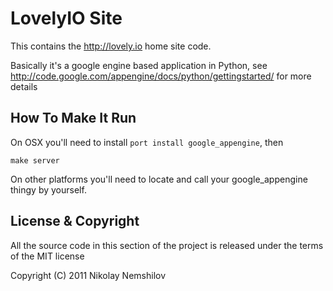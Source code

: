 # LovelyIO Site

This contains the http://lovely.io home site code.

Basically it's a google engine based application in Python,
see http://code.google.com/appengine/docs/python/gettingstarted/
for more details

## How To Make It Run

On OSX you'll need to install `port install google_appengine`, then

    make server

On other platforms you'll need to locate and call your google_appengine
thingy by yourself.



## License & Copyright

All the source code in this section of the project is released
under the terms of the MIT license

Copyright (C) 2011 Nikolay Nemshilov